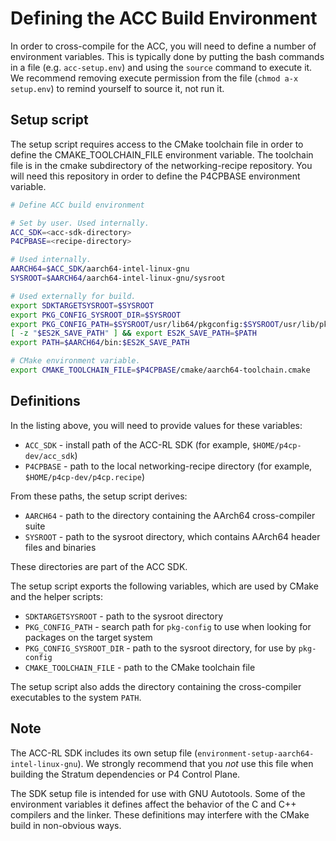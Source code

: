 # Defining the ACC Build Environment

In order to cross-compile for the ACC, you will need to define a number
of environment variables. This is typically done by putting the bash
commands in a file (e.g. `acc-setup.env`) and using the `source` command
to execute it. We recommend removing execute permission from the file
(`chmod a-x setup.env`) to remind yourself to source it, not run it.

## Setup script

The setup script requires access to the CMake toolchain file in order
to define the CMAKE_TOOLCHAIN_FILE environment variable. The toolchain
file is in the cmake subdirectory of the networking-recipe repository.
You will need this repository in order to define the P4CPBASE environment
variable.

```bash
# Define ACC build environment

# Set by user. Used internally.
ACC_SDK=<acc-sdk-directory>
P4CPBASE=<recipe-directory>

# Used internally.
AARCH64=$ACC_SDK/aarch64-intel-linux-gnu
SYSROOT=$AARCH64/aarch64-intel-linux-gnu/sysroot

# Used externally for build.
export SDKTARGETSYSROOT=$SYSROOT
export PKG_CONFIG_SYSROOT_DIR=$SYSROOT
export PKG_CONFIG_PATH=$SYSROOT/usr/lib64/pkgconfig:$SYSROOT/usr/lib/pkgconfig:$SYSROOT/usr/share/pkgconfig
[ -z "$ES2K_SAVE_PATH" ] && export ES2K_SAVE_PATH=$PATH
export PATH=$AARCH64/bin:$ES2K_SAVE_PATH

# CMake environment variable.
export CMAKE_TOOLCHAIN_FILE=$P4CPBASE/cmake/aarch64-toolchain.cmake
```

## Definitions

In the listing above, you will need to provide values for these variables:

- `ACC_SDK` - install path of the ACC-RL SDK (for example,
  `$HOME/p4cp-dev/acc_sdk`)
- `P4CPBASE` - path to the local networking-recipe directory (for example,
  `$HOME/p4cp-dev/p4cp.recipe`)

From these paths, the setup script derives:

- `AARCH64` - path to the directory containing the AArch64
  cross-compiler suite
- `SYSROOT` - path to the sysroot directory, which contains AArch64
  header files and binaries

These directories are part of the ACC SDK.

The setup script exports the following variables, which are used by CMake
and the helper scripts:

- `SDKTARGETSYSROOT` - path to the sysroot directory
- `PKG_CONFIG_PATH` - search path for `pkg-config` to use when looking for
  packages on the target system
- `PKG_CONFIG_SYSROOT_DIR` - path to the sysroot directory, for use by
  `pkg-config`
- `CMAKE_TOOLCHAIN_FILE` - path to the CMake toolchain file

The setup script also adds the directory containing the cross-compiler
executables to the system `PATH`.

## **Note**

The ACC-RL SDK includes its own setup file
(`environment-setup-aarch64-intel-linux-gnu`). We strongly recommend
that you *not* use this file when building the Stratum dependencies
or P4 Control Plane.

The SDK setup file is intended for use with GNU Autotools. Some of
the environment variables it defines affect the behavior of the C and
C++ compilers and the linker. These definitions may interfere with the
CMake build in non-obvious ways.
